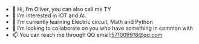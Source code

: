 - 👋 Hi, I’m Oliver, you can also call me TY
- 👀 I’m interested in IOT and AI.
- 🌱 I’m currently learning Electric circuit, Math and Python
- 💞️ I’m looking to collaborate on you who have something in common with
- 📫 You can reach me through QQ email:571009918@qq.com

<!---
TY-Oliver/TY-Oliver is a ✨ special ✨ repository because its `README.md` (this file) appears on your GitHub profile.
You can click the Preview link to take a look at your changes.
--->
